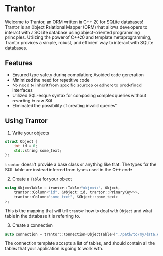# Trantor 

Welcome to Trantor, an ORM written in C++ 20 for SQLite databases! Trantor is an Object Relational Mapper (ORM) that allows developers to interact with a SQLite database using object-oriented programming principles. Utilizing the power of C++20 and template metaprogramming, Trantor provides a simple, robust, and efficient way to interact with SQLite databases.

## Features

- Ensured type safety during compilation; Avoided code generation
- Minimized the need for repetitive code
- No need to inherit from specific sources or adhere to predefined interfaces
- Utilized SQL-esque syntax for composing complex queries without resorting to raw SQL
- Eliminated the possibility of creating invalid queries"

## Using Trantor

1. Write your objects

```cpp
struct Object {
    int id = 0;
    std::string some_text;
};

```
`trantor` doesn't provide a base class or anything like that. The types for the
SQL table are instead inferred from types used in the C++ code.

2. Create a `Table` for your object
```cpp
using ObjectTable = trantor::Table<"objects", Object,
    trantor::Column<"id", &Object::id, trantor::PrimaryKey<>>,
    trantor::Column<"some_text", &Object::some_text>
>;
```
This is the mapping that will tell `trantor` how to deal with `Object` and what table
in the database it is referring to.

3. Create a connection
```cpp
auto connection = trantor::Connection<ObjectTable>("./path/to/my/data.db");
```
The connection template accepts a list of tables, and should contain all the tables
that your application is going to work with.

